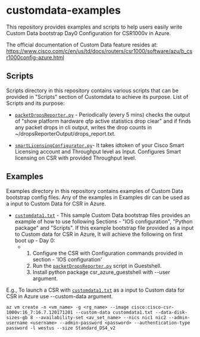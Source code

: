 # customdata-examples

This repository provides examples and scripts to help users easily write Custom Data bootstrap Day0 Configuration for CSR1000v in Azure.

The official documentation of Custom Data feature resides at:
https://www.cisco.com/c/en/us/td/docs/routers/csr1000/software/azu/b_csr1000config-azure.html

## Scripts 
Scripts directory in this repository contains various scripts that can be provided in "Scripts" section of Customdata to achieve its purpose. List of Scripts and its purpose: 

* [```packetDropsReporter.py```](scripts/packetDropsReporter.py) - Periodically (every 5 mins) checks the output of "show platform hardware qfp active statistics drop clear" and if finds any packet drops in cli output, writes the drop counts in ~/dropsReporterOutput/drops_report.txt.

* [```smartLicensingConfigurator.py```](scripts/smartLicensingConfigurator.py)- It takes idtoken of your Cisco Smart Licensing account and Throughput level as Input. Configures Smart licensing on CSR with provided Throughput level.

## Examples
Examples directory in this repository contains examples of Custom Data bootstrap config files. Any of the examples in Examples dir can be used as a input to Custom Data for CSR in Azure. 

- [```customdata1.txt```](examples/customdata1.txt) - This sample Custom Data bootstrap files provides an example of how to use following       Sections - "IOS configuration", "Python package" and "Scripts". If this example bootstrap file provided as a input to Custom data         for CSR in Azure, It will achieve the following on first boot up - Day 0:
  - 1. Configure the CSR with Configuration commands provided in section - 'IOS configuration'
    2. Run the [```packetDropsReporter.py```](scripts/packetDropsReporter.py) script in Guestshell.
    3. Install python package csr_azure_guestshell with --user argument.

E.g., To launch a CSR with [```customdata1.txt```](examples/customdata1.txt) as a input to Custom data for CSR in Azure use --custom-data argument.
```
az vm create -n <vm_name> -g <rg_name> --image cisco:cisco-csr-1000v:16_7:16.7.120171201 --custom-data customdata1.txt --data-disk-sizes-gb 8 --availability-set <av_set_name> --nics nic1 nic2 --admin-username <username> --admin-password <password> --authentication-type password -l westus --size Standard_DS4_v2 
```
